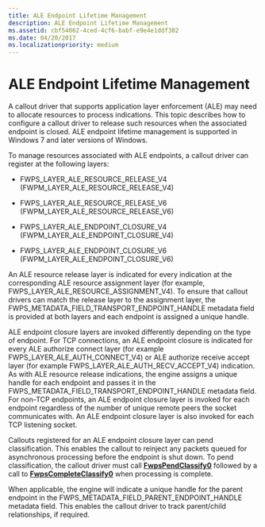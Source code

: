```yaml
---
title: ALE Endpoint Lifetime Management
description: ALE Endpoint Lifetime Management
ms.assetid: cbf54062-4ced-4cf6-babf-e9e4e1ddf302
ms.date: 04/20/2017
ms.localizationpriority: medium
---
```


# ALE Endpoint Lifetime Management


A callout driver that supports application layer enforcement (ALE) may need to allocate resources to process indications. This topic describes how to configure a callout driver to release such resources when the associated endpoint is closed. ALE endpoint lifetime management is supported in Windows 7 and later versions of Windows.

To manage resources associated with ALE endpoints, a callout driver can register at the following layers:

-   FWPS\_LAYER\_ALE\_RESOURCE\_RELEASE\_V4 (FWPM\_LAYER\_ALE\_RESOURCE\_RELEASE\_V4)

-   FWPS\_LAYER\_ALE\_RESOURCE\_RELEASE\_V6 (FWPM\_LAYER\_ALE\_RESOURCE\_RELEASE\_V6)

-   FWPS\_LAYER\_ALE\_ENDPOINT\_CLOSURE\_V4 (FWPM\_LAYER\_ALE\_ENDPOINT\_CLOSURE\_V4)

-   FWPS\_LAYER\_ALE\_ENDPOINT\_CLOSURE\_V6 (FWPM\_LAYER\_ALE\_ENDPOINT\_CLOSURE\_V6)

An ALE resource release layer is indicated for every indication at the corresponding ALE resource assignment layer (for example, FWPS\_LAYER\_ALE\_RESOURCE\_ASSIGNMENT\_V4). To ensure that callout drivers can match the release layer to the assignment layer, the FWPS\_METADATA\_FIELD\_TRANSPORT\_ENDPOINT\_HANDLE metadata field is provided at both layers and each endpoint is assigned a unique handle.

ALE endpoint closure layers are invoked differently depending on the type of endpoint. For TCP connections, an ALE endpoint closure is indicated for every ALE authorize connect layer (for example FWPS\_LAYER\_ALE\_AUTH\_CONNECT\_V4) or ALE authorize receive accept layer (for example FWPS\_LAYER\_ALE\_AUTH\_RECV\_ACCEPT\_V4) indication. As with ALE resource release indications, the engine assigns a unique handle for each endpoint and passes it in the FWPS\_METADATA\_FIELD\_TRANSPORT\_ENDPOINT\_HANDLE metadata field. For non-TCP endpoints, an ALE endpoint closure layer is invoked for each endpoint regardless of the number of unique remote peers the socket communicates with. An ALE endpoint closure layer is also invoked for each TCP listening socket.

Callouts registered for an ALE endpoint closure layer can pend classification. This enables the callout to reinject any packets queued for asynchronous processing before the endpoint is shut down. To pend classification, the callout driver must call [**FwpsPendClassify0**](https://docs.microsoft.com/windows-hardware/drivers/ddi/fwpsk/nf-fwpsk-fwpspendclassify0) followed by a call to [**FwpsCompleteClassify0**](https://docs.microsoft.com/windows-hardware/drivers/ddi/fwpsk/nf-fwpsk-fwpscompleteclassify0) when processing is complete.

When applicable, the engine will indicate a unique handle for the parent endpoint in the FWPS\_METADATA\_FIELD\_PARENT\_ENDPOINT\_HANDLE metadata field. This enables the callout driver to track parent/child relationships, if required.

 

 





